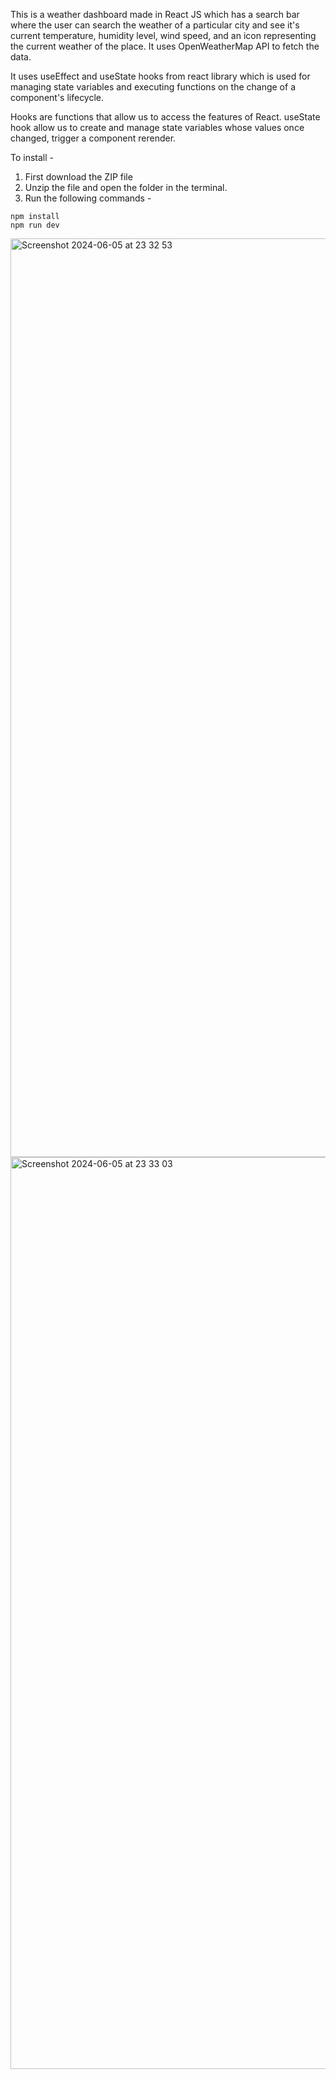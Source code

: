 This is a weather dashboard made in React JS which has a search bar where the user can search the weather of a particular city and see it's current temperature, humidity level, wind speed, and an icon representing the current weather of the place. It uses OpenWeatherMap API to fetch the data.

It uses useEffect and useState hooks from react library which is used for managing state variables and executing functions on the change of a component's lifecycle.

Hooks are functions that allow us to access the features of React. useState hook allow us to create and manage state variables whose values once changed, trigger a component rerender.

To install - 
1. First download the ZIP file
2. Unzip the file and open the folder in the terminal.
3. Run the following commands - 
```
npm install
npm run dev
```

<img width="1470" alt="Screenshot 2024-06-05 at 23 32 53" src="https://github.com/LakshyaDuhoonISU/weather-app/assets/142775753/747ed97f-acd1-4885-b3e4-14b938a50cb0">

<img width="1459" alt="Screenshot 2024-06-05 at 23 33 03" src="https://github.com/LakshyaDuhoonISU/weather-app/assets/142775753/8994aa36-d7a0-4750-a7c5-4bb7d9c7e93e">
